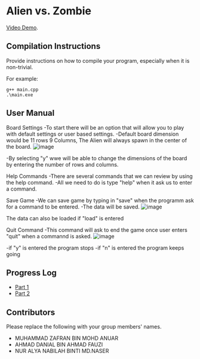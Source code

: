 # Alien vs. Zombie

 [Video Demo](https://www.youtube.com/watch?v=_fCtw95FmJU).

## Compilation Instructions

Provide instructions on how to compile your program, especially when it is non-trivial.

For example:

```
g++ main.cpp
.\main.exe
```
## User Manual

Board Settings
-To start there will be an option that will allow you to play with default settings or user based settings.
-Default board dimension would be 11 rows 9 Columns, The Alien will always spawn in the center of the board.
![image](https://user-images.githubusercontent.com/123632680/219942332-3de00e6f-02f6-4882-9df1-eecbe951d181.png)

-By selecting "y" wwe will be able to change the dimensions of the board by entering the number of rows and columns.

Help Commands
-There are several commands that we can review by using the help command.
-All we need to do is type "help" when it ask us to enter a command.
 
Save Game
-We can save game by typing in "save" when the programm ask for a command to be entered.
-The data will be saved.
![image](https://user-images.githubusercontent.com/123632680/219943507-31007b79-65e5-4e9a-a9de-f1770e06cac7.png)
 
 The data can also be loaded if "load" is entered
 
Quit Command
-This command will ask to end the game once user enters "quit" when a commannd is asked.
 ![image](https://user-images.githubusercontent.com/123632680/219943525-366efd04-4543-470a-935c-67b2d69f743f.png)

-if "y" is entered the program stops
-if "n" is entered the program keeps going
 


## Progress Log

- [Part 1](PART1.md)
- [Part 2](PART2.md)

## Contributors

Please replace the following with your group members' names. 

- MUHAMMAD ZAFRAN BIN MOHD ANUAR 
- AHMAD DANIAL BIN AHMAD FAUZI
- NUR ALYA NABILAH BINTI MD.NASER

